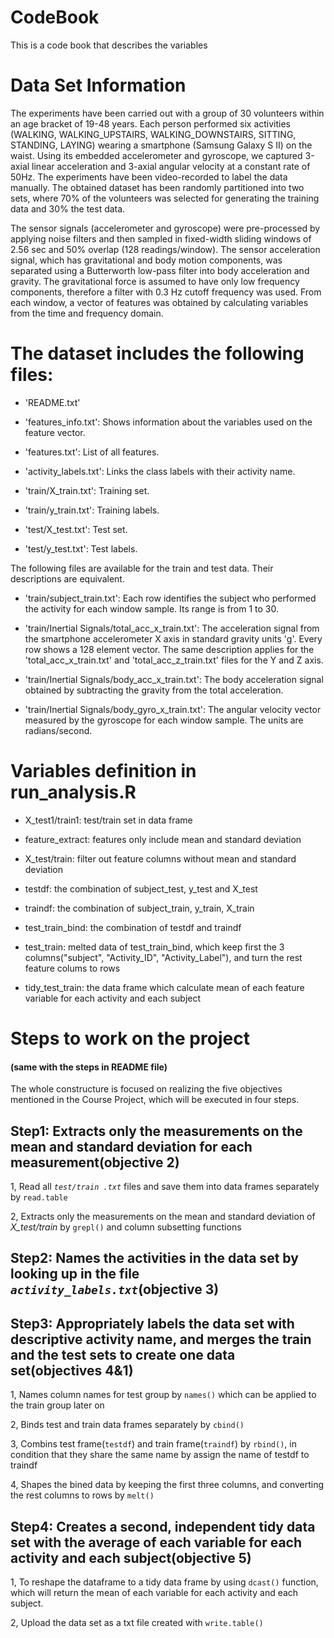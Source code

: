 # CodeBook
This is a code book that describes the variables
# Data Set Information
The experiments have been carried out with a group of 30 volunteers within an age bracket of 19-48 years. Each person performed six activities (WALKING, WALKING_UPSTAIRS, WALKING_DOWNSTAIRS, SITTING, STANDING, LAYING) wearing a smartphone (Samsung Galaxy S II) on the waist. Using its embedded accelerometer and gyroscope, we captured 3-axial linear acceleration and 3-axial angular velocity at a constant rate of 50Hz. The experiments have been video-recorded to label the data manually. The obtained dataset has been randomly partitioned into two sets, where 70% of the volunteers was selected for generating the training data and 30% the test data.

The sensor signals (accelerometer and gyroscope) were pre-processed by applying noise filters and then sampled in fixed-width sliding windows of 2.56 sec and 50% overlap (128 readings/window). The sensor acceleration signal, which has gravitational and body motion components, was separated using a Butterworth low-pass filter into body acceleration and gravity. The gravitational force is assumed to have only low frequency components, therefore a filter with 0.3 Hz cutoff frequency was used. From each window, a vector of features was obtained by calculating variables from the time and frequency domain.
# The dataset includes the following files:
- 'README.txt'

- 'features_info.txt': Shows information about the variables used on the feature vector.

- 'features.txt': List of all features.

- 'activity_labels.txt': Links the class labels with their activity name.

- 'train/X_train.txt': Training set.

- 'train/y_train.txt': Training labels.

- 'test/X_test.txt': Test set.

- 'test/y_test.txt': Test labels.

The following files are available for the train and test data. Their descriptions are equivalent. 

- 'train/subject_train.txt': Each row identifies the subject who performed the activity for each window sample. Its range is from 1 to 30. 

- 'train/Inertial Signals/total_acc_x_train.txt': The acceleration signal from the smartphone accelerometer X axis in standard gravity units 'g'. Every row shows a 128 element vector. The same description applies for the 'total_acc_x_train.txt' and 'total_acc_z_train.txt' files for the Y and Z axis. 

- 'train/Inertial Signals/body_acc_x_train.txt': The body acceleration signal obtained by subtracting the gravity from the total acceleration. 

- 'train/Inertial Signals/body_gyro_x_train.txt': The angular velocity vector measured by the gyroscope for each window sample. The units are radians/second. 

# Variables definition in run_analysis.R
- X_test1/train1: test/train set in data frame

- feature_extract: features only include mean and standard deviation

- X_test/train: filter out feature columns without mean and standard deviation

- testdf: the combination of subject_test, y_test and X_test

- traindf:  the combination of subject_train, y_train, X_train

- test_train_bind: the combination of testdf and traindf

- test_train: melted data of test_train_bind, which keep first the 3 columns("subject", "Activity_ID", "Activity_Label"), and turn the rest feature colums to rows

- tidy_test_train: the data frame which calculate mean of each feature variable for each activity and each subject

# Steps to work on the project
#### (same with the steps in README file)
The whole constructure is focused on realizing the five objectives mentioned in the Course Project, which will be executed in four steps.
## Step1: Extracts only the measurements on the mean and standard deviation for each measurement(objective 2)
1, Read all *`test/train .txt`* files and save them into data frames separately by `read.table`

2, Extracts only the measurements on the mean and standard deviation of *X_test/train* by `grepl()` and column subsetting functions
## Step2: Names the activities in the data set by looking up in the file *`activity_labels.txt`*(objective 3)
## Step3: Appropriately labels the data set with descriptive activity name, and merges the train and the test sets to create one data set(objectives 4&1)
1, Names column names for test group  by `names()` which can be applied to the train group later on

2, Binds test and train data frames separately by `cbind()`

3, Combins test frame(`testdf`) and train frame(`traindf`) by `rbind()`, in condition that they share the same name by assign the name of testdf to traindf

4, Shapes the bined data by keeping the first three columns, and converting the rest columns to rows by `melt()`
## Step4:  Creates a second, independent tidy data set with the average of each variable for each activity and each subject(objective 5)
1, To reshape the dataframe to a tidy data frame by using `dcast()` function, which will return the mean of each variable for each activity and each subject.

2, Upload the data set as a txt file created with `write.table()`
